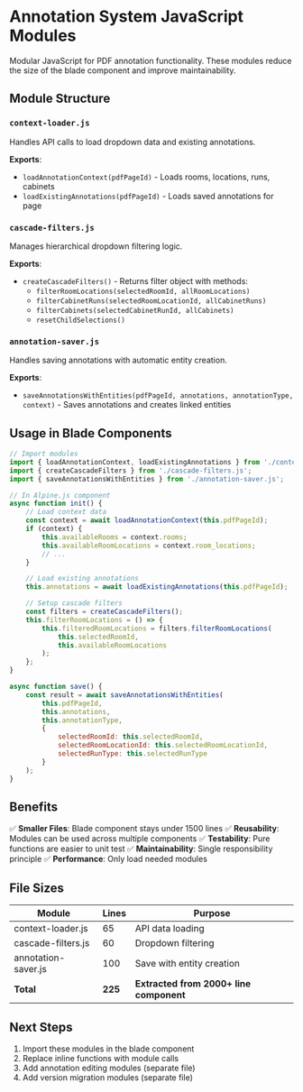 # Annotation System JavaScript Modules

Modular JavaScript for PDF annotation functionality. These modules reduce the size of the blade component and improve maintainability.

## Module Structure

### `context-loader.js`
Handles API calls to load dropdown data and existing annotations.

**Exports**:
- `loadAnnotationContext(pdfPageId)` - Loads rooms, locations, runs, cabinets
- `loadExistingAnnotations(pdfPageId)` - Loads saved annotations for page

### `cascade-filters.js`
Manages hierarchical dropdown filtering logic.

**Exports**:
- `createCascadeFilters()` - Returns filter object with methods:
  - `filterRoomLocations(selectedRoomId, allRoomLocations)`
  - `filterCabinetRuns(selectedRoomLocationId, allCabinetRuns)`
  - `filterCabinets(selectedCabinetRunId, allCabinets)`
  - `resetChildSelections()`

### `annotation-saver.js`
Handles saving annotations with automatic entity creation.

**Exports**:
- `saveAnnotationsWithEntities(pdfPageId, annotations, annotationType, context)` - Saves annotations and creates linked entities

## Usage in Blade Components

```javascript
// Import modules
import { loadAnnotationContext, loadExistingAnnotations } from './context-loader.js';
import { createCascadeFilters } from './cascade-filters.js';
import { saveAnnotationsWithEntities } from './annotation-saver.js';

// In Alpine.js component
async function init() {
    // Load context data
    const context = await loadAnnotationContext(this.pdfPageId);
    if (context) {
        this.availableRooms = context.rooms;
        this.availableRoomLocations = context.room_locations;
        // ...
    }

    // Load existing annotations
    this.annotations = await loadExistingAnnotations(this.pdfPageId);

    // Setup cascade filters
    const filters = createCascadeFilters();
    this.filterRoomLocations = () => {
        this.filteredRoomLocations = filters.filterRoomLocations(
            this.selectedRoomId,
            this.availableRoomLocations
        );
    };
}

async function save() {
    const result = await saveAnnotationsWithEntities(
        this.pdfPageId,
        this.annotations,
        this.annotationType,
        {
            selectedRoomId: this.selectedRoomId,
            selectedRoomLocationId: this.selectedRoomLocationId,
            selectedRunType: this.selectedRunType
        }
    );
}
```

## Benefits

✅ **Smaller Files**: Blade component stays under 1500 lines
✅ **Reusability**: Modules can be used across multiple components
✅ **Testability**: Pure functions are easier to unit test
✅ **Maintainability**: Single responsibility principle
✅ **Performance**: Only load needed modules

## File Sizes

| Module | Lines | Purpose |
|--------|-------|---------|
| context-loader.js | 65 | API data loading |
| cascade-filters.js | 60 | Dropdown filtering |
| annotation-saver.js | 100 | Save with entity creation |
| **Total** | **225** | **Extracted from 2000+ line component** |

## Next Steps

1. Import these modules in the blade component
2. Replace inline functions with module calls
3. Add annotation editing modules (separate file)
4. Add version migration modules (separate file)
